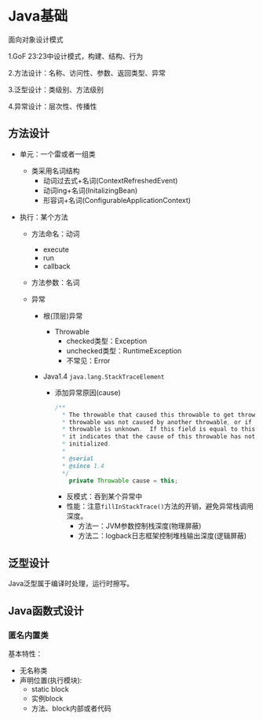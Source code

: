 # Java基础

面向对象设计模式

1.GoF 23:23中设计模式，构建、结构、行为

2.方法设计：名称、访问性、参数、返回类型、异常

3.泛型设计：类级别、方法级别

4.异常设计：层次性、传播性



## 方法设计

* 单元：一个雷或者一组类

  * 类采用名词结构
    * 动词过去式+名词(ContextRefreshedEvent)
    * 动词ing+名词(InitalizingBean)
    * 形容词+名词(ConfigurableApplicationContext)

* 执行：某个方法

  * 方法命名：动词

    * execute
    * run
    * callback

  * 方法参数：名词

  * 异常

    * 根(顶层)异常

      * Throwable
        * checked类型：Exception
        * unchecked类型：RuntimeException
        * 不常见：Error

    * Java1.4  `java.lang.StackTraceElement`
    	* 添加异常原因(cause)
    	
    	  ```java
    	  /**
    	    * The throwable that caused this throwable to get thrown, or null if this
    	    * throwable was not caused by another throwable, or if the causative
    	    * throwable is unknown.  If this field is equal to this throwable itself,
    	    * it indicates that the cause of this throwable has not yet been
    	    * initialized.
    	    *
    	    * @serial
    	    * @since 1.4
    	    */
    	      private Throwable cause = this;
    	  ```
    	
    	  * 反模式：吞到某个异常中
    	  * 性能：注意`fillInStackTrace()`方法的开销，避免异常栈调用深度。
    	    * 方法一：JVM参数控制栈深度(物理屏蔽)
    	    * 方法二：logback日志框架控制堆栈输出深度(逻辑屏蔽)

## 泛型设计

Java泛型属于编译时处理，运行时擦写。



## Java函数式设计

### 匿名内置类

基本特性：

* 无名称类
* 声明位置(执行模块):
  * static block
  * 实例block
  * 方法、block内部或者代码
